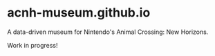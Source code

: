 # acnh-museum.github.io
A data-driven museum for Nintendo's Animal Crossing: New Horizons.

Work in progress!
